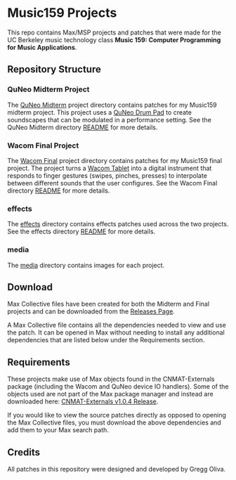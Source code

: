 # Music159 Projects

This repo contains Max/MSP projects and patches that were made for the UC Berkeley music technology class **Music 159: Computer Programming for Music Applications**.

## Repository Structure

### QuNeo Midterm Project

The [QuNeo Midterm](https://github.com/gloliva/Music159-Projects/tree/main/QuNeo%20Midterm) project directory contains patches for my Music159 midterm project. This project uses a [QuNeo Drum Pad](https://www.keithmcmillen.com/products/quneo/) to create soundscapes that can be modulated in a performance setting. See the QuNeo Midterm directory [README](https://github.com/gloliva/Music159-Projects/blob/main/QuNeo%20Midterm/README.md) for more details.

### Wacom Final Project

The [Wacom Final](https://github.com/gloliva/Music159-Projects/tree/main/Wacom%20Final) project directory contains patches for my Music159 final project. The project turns a [Wacom Tablet](https://www.wacom.com/en-us/products/pen-tablets/wacom-intuos-pro) into a digital instrument that responds to finger gestures (swipes, pinches, presses) to interpolate between different sounds that the user configures. See the Wacom Final directory [README](https://github.com/gloliva/Music159-Projects/blob/main/Wacom%20Final/README.md) for more details.

### effects

The [effects](https://github.com/gloliva/Music159-Projects/tree/main/effects) directory contains effects patches used across the two projects. See the effects directory [README](https://github.com/gloliva/Music159-Projects/blob/main/effects/README.md) for more details.

### media

The [media](https://github.com/gloliva/Music159-Projects/tree/main/media) directory contains images for each project.

## Download

Max Collective files have been created for both the Midterm and Final projects and can be downloaded from the [Releases Page](https://github.com/gloliva/Music159-Projects/releases/tag/v1.0.0).

A Max Collective file contains all the dependencies needed to view and use the patch. It can be opened in Max without needing to install any additional dependencies that are listed below under the Requirements section.

## Requirements

These projects make use of Max objects found in the CNMAT-Externals package (including the Wacom and QuNeo device IO handlers). Some of the objects used are not part of the Max package manager and instead are downloaded here: [CNMAT-Externals v1.0.4 Release](https://github.com/CNMAT/CNMAT-Externs/releases/tag/v1.0.4).

If you would like to view the source patches directly as opposed to opening the Max Collective files, you must download the above dependencies and add them to your Max search path.

## Credits

All patches in this repository were designed and developed by Gregg Oliva.

